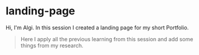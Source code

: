 # landing-page
Hi, I'm Algi. In this session I created a landing page for my short Portfolio.
> Here I apply all the previous learning from this session and add some things from my research.
